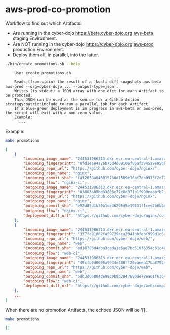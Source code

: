 # aws-prod-co-promotion

Workflow to find out which Artifacts:
- Are running in the cyber-dojo https://beta.cyber-dojo.org [aws-beta](https://app.kosli.com/cyber-dojo/environments/aws-beta/snapshots/) staging Environment.
- Are NOT running in the cyber-dojo https://cyber-dojo.org [aws-prod](https://app.kosli.com/cyber-dojo/environments/aws-prod/snapshots/) production Environment.
- Deploy them all, in parallel, into the latter.

```bash
./bin/create_promotions.sh --help
```

```
    Use: create_promotions.sh

    Reads (from stdin) the result of a 'kosli diff snapshots aws-beta aws-prod --org=cyber-dojo ... --output-type=json'.
    Writes (to stdout) a JSON array with one dict for each Artifact to be promoted.
    This JSON can be used as the source for a Github Action strategy:matrix:include to run a parallel job for each Artifact.
    If a blue-green deployment is in progress in aws-beta or aws-prod, the script will exit with a non-zero value.    
    Example:
      ...
```

Example:

```bash
make promotions
```

```json
[
    { 
        "incoming_image_name": "244531986313.dkr.ecr.eu-central-1.amazonaws.com/nginx:fa32058@sha256:0fd1eae4a2ab75d4d08106f86af3945a9e95b60693a4b9e4e44b59cc5887fdd1",
        "incoming_fingerprint": "0fd1eae4a2ab75d4d08106f86af3945a9e95b60693a4b9e4e44b59cc5887fdd1",
        "incoming_repo_url": "https://github.com/cyber-dojo/nginx/",
        "incoming_repo_name": "nginx",
        "incoming_commit_sha": "fa32058a046015786d1589e16af7da0973f2e726",
        "incoming_flow": "nginx-ci",
        "outgoing_image_name": "244531986313.dkr.ecr.eu-central-1.amazonaws.com/nginx:e92d83d@sha256:0f803b05be83006c77e8c371b1f999eaabfb2feca9abef64332633362b36ca94",
        "outgoing_fingerprint": "0f803b05be83006c77e8c371b1f999eaabfb2feca9abef64332633362b36ca94",
        "outgoing_repo_url": "https://github.com/cyber-dojo/nginx",
        "outgoing_repo_name": "nginx",
        "outgoing_commit_sha": "e92d83d1bf0b1de46205d5e19131f1cee2b6b3da",
        "outgoing_flow": "nginx-ci",
        "deployment_diff_url": "https://github.com/cyber-dojo/nginx/compare/fa32058a046015786d1589e16af7da0973f2e726...e92d83d1bf0b1de46205d5e19131f1cee2b6b3da"
    },
    {
        "incoming_image_name": "244531986313.dkr.ecr.eu-central-1.amazonaws.com/web:ed1878b@sha256:337fa91d02fa59729aca2941bbfebf999d1c5ae74b1492a4c99a33a925c7f052",
        "incoming_fingerprint": "337fa91d02fa59729aca2941bbfebf999d1c5ae74b1492a4c99a33a925c7f052",
        "incoming_repo_url": "https://github.com/cyber-dojo/web/",
        "incoming_repo_name": "web",
        "incoming_commit_sha": "ed1878bd4aba3cada1e6ae7bc510f6354c61c484",
        "incoming_flow": "web-ci",
        "outgoing_image_name": "244531986313.dkr.ecr.eu-central-1.amazonaws.com/web:5db3d66@sha256:49cfb0d0696a9934e408ff20eaeea17ba87924ea520963be2021134814a086cc",
        "outgoing_fingerprint": "49cfb0d0696a9934e408ff20eaeea17ba87924ea520963be2021134814a086cc",
        "outgoing_repo_url": "https://github.com/cyber-dojo/web",
        "outgoing_repo_name": "web",
        "outgoing_commit_sha": "5db3d66084de99c0b9b3847680de78ea01f63643",
        "outgoing_flow": "web-ci",
        "deployment_diff_url": "https://github.com/cyber-dojo/web/compare/ed1878bd4aba3cada1e6ae7bc510f6354c61c484...5db3d66084de99c0b9b3847680de78ea01f63643"
    },
    ...
]
```

When there are no promotion Artifacts, the echoed JSON will be '[]'.

```bash
make promotions
```

```json
[]
```
